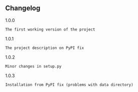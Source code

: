 Changelog
---------

1.0.0
~~~~~
The first working version of the project
~~~~~

1.0.1
~~~~~
The project description on PyPI fix
~~~~~

1.0.2
~~~~~
Minor changes in setup.py
~~~~~

1.0.3
~~~~~
Installation from PyPI fix (problems with data directory)
~~~~~
